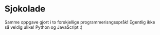 # Sjokolade
Samme oppgave gjort i to forskjellige programmerisngsspråk! Egentlig ikke så veldig ulike!
Python og JavaScript :)
